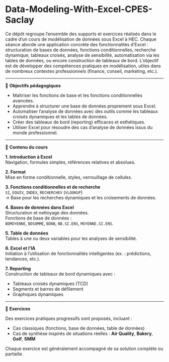 # Data-Modeling-With-Excel-CPES-Saclay

Ce dépôt regroupe l’ensemble des supports et exercices réalisés dans le cadre d’un cours de modélisation de données sous Excel à HEC. Chaque séance aborde une application concrète des fonctionnalités d’Excel : structuration de bases de données, fonctions conditionnelles, recherche dynamique, tableaux croisés, analyse de sensibilité, automatisation via les tables de données, ou encore construction de tableaux de bord. L’objectif est de développer des compétences pratiques en modélisation, utiles dans de nombreux contextes professionnels (finance, conseil, marketing, etc.).

---

🧠 **Objectifs pédagogiques**

* Maîtriser les fonctions de base et les fonctions conditionnelles avancées.
* Apprendre à structurer une base de données proprement sous Excel.
* Automatiser l’analyse de données avec des outils comme les tableaux croisés dynamiques et les tables de données.
* Créer des tableaux de bord (reporting) efficaces et esthétiques.
* Utiliser Excel pour résoudre des cas d’analyse de données issus du monde professionnel.

---

📘 **Contenu du cours**

**1. Introduction à Excel**\
Navigation, formules simples, références relatives et absolues.

**2. Format**\
Mise en forme conditionnelle, styles, verrouillage de cellules.

**3. Fonctions conditionnelles et de recherche**\
`SI`, `EQUIV`, `INDEX`, `RECHERCHEV` (`VLOOKUP`)\
→ Base pour les recherches dynamiques et les croisements de données.

**4. Bases de données dans Excel**\
Structuration et nettoyage des données.\
Fonctions de base de données :\
`BDMOYENNE`, `BDSOMME`, `BDNB`, `NB.SI.ENS`, `MOYENNE.SI.ENS`.

**5. Table de données**\
Tables à une ou deux variables pour les analyses de sensibilité.

**6. Excel et l’IA**\
Initiation à l’utilisation de fonctionnalités intelligentes (ex. : prédictions, tendances, etc.).

**7. Reporting**\
Construction de tableaux de bord dynamiques avec :

* Tableaux croisés dynamiques (TCD)
* Segments et barres de défilement
* Graphiques dynamiques

---

🧪 **Exercices**

Des exercices pratiques progressifs sont proposés, incluant :

* Cas classiques (fonctions, base de données, table de données)
* Cas de synthèse inspirés de situations réelles :
  **Air Quality**, **Bakery**, **Golf**, **SMM**

Chaque exercice est généralement accompagné de sa solution complète ou partielle.
